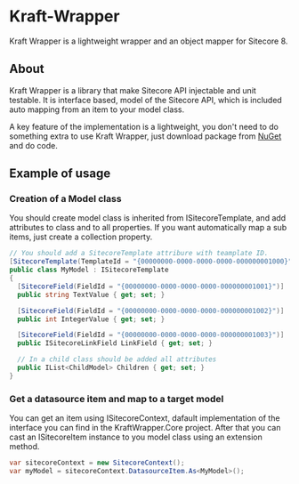 # Kraft-Wrapper
Kraft Wrapper is a lightweight wrapper and an object mapper for Sitecore 8.

## About
Kraft Wrapper is a library that make Sitecore API injectable and unit testable. 
It is interface based, model of the Sitecore API, which is included auto mapping from an item to your model class.

A key feature of the implementation is a lightweight, you don't need to do something extra to use Kraft Wrapper, 
just download package from <a href="https://www.nuget.org/packages/KraftWrapper/" target="_blank">NuGet</a> and do code.

## Example of usage
### Creation of a Model class
You should create model class is inherited from ISitecoreTemplate, and add attributes to class and to all properties.
If you want automatically map a sub items, just create a collection property. 
```c#
// You should add a SitecoreTemplate attribure with teamplate ID.
[SitecoreTemplate(TemplateId = "{00000000-0000-0000-0000-000000001000}")]
public class MyModel : ISitecoreTemplate
{
  [SitecoreField(FieldId = "{00000000-0000-0000-0000-000000001001}")]
  public string TextValue { get; set; }

  [SitecoreField(FieldId = "{00000000-0000-0000-0000-000000001002}")]
  public int IntegerValue { get; set; }

  [SitecoreField(FieldId = "{00000000-0000-0000-0000-000000001003}")]
  public ISitecoreLinkField LinkField { get; set; }

  // In a child class should be added all attributes   
  public IList<ChildModel> Children { get; set; }
}
```
### Get a datasource item and map to a target model
You can get an item using ISitecoreContext, dafault implementation of the interface you can find in the KraftWrapper.Core project.
After that you can cast an ISitecoreItem instance to you model class using an extension method. 
```c#
var sitecoreContext = new SitecoreContext();
var myModel = sitecoreContext.DatasourceItem.As<MyModel>();
```
